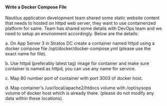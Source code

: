 #### Write a Docker Compose File

Nautilus application development team shared some static website content that needs to hosted on httpd web server, they want to use containerized platform for same. Team has shared some details with DevOps team and we need to setup an environment accordingly. Below are the details:

a. On App Server 3 in Stratos DC create a container named httpd using a docker compose file /opt/docker/docker-compose.yml (please use the exact name for file).

b. Use httpd (preferably latest tag) image for container and make sure container is named as httpd, you can use any name for service.

c. Map 80 number port of container with port 3003 of docker host.

d. Map container's /usr/local/apache2/htdocs volume with /opt/sysops volume of docker host which is already there. (please do not modify any data within these locations).
